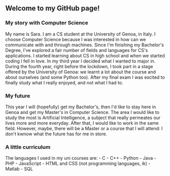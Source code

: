 <h2>Welcome to my GitHub page!</h2>
<h3>My story with Computer Science</h3>
My name is Sara. I am a CS student at the University of Genoa, in Italy. 
I choose Computer Science because I was interested in how can we communicate with and through machines. Since I'm finishing my Bachelor's Degree, I've explored a fair number of fields and languages for CS's applications.
I started learning about CS in high school and when we started coding I fell in love. In my third year I decided what I wanted to major in. During the fourth year, right before the lockdown, I took part in a stage offered by the University of Genoa: we learnt a lot about the course and about ourselves (and some Python too). After my final exam I was excited to finally study what I really enjoyed, and not what I had to.
<h3>My future</h3>
This year I will (hopefully) get my Bachelor's, then I'd like to stay here in Genoa and get my Master's in Computer Science. The area I would like to study the most is Artificial Intelligence, a subject that really permeates our lives more and more everyday. After that, I would like to work in the same field. However, maybe, there will be a Master or a course that I will attend: I don't kwnow what the future has for me in store.
<h3>A little curriculum</h3>
The languages I used in my uni courses are:
- C 
- C++ 
- Python 
- Java 
- PHP 
- JavaScript 
- HTML and CSS (not programming languages, ik) 
- Matlab 
- SQL 
